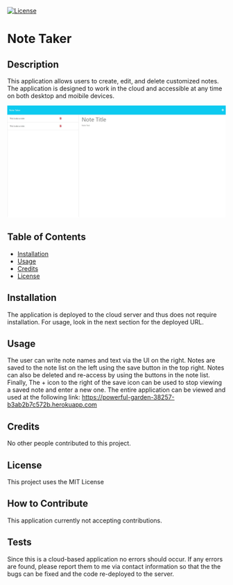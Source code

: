 [![License](https://img.shields.io/badge/license-Unlicense-blue.svg)](http://unlicense.org/)

# Note Taker

## Description

This application allows users to create, edit, and delete customized notes. The application is designed to work in the cloud and accessible at any time on both desktop and moibile devices. 

![App screenshot](/public/assets/images/Application_Screenshot.jpeg)

## Table of Contents

- [Installation](#installation)
- [Usage](#usage)
- [Credits](#credits)
- [License](#license)

## Installation

The application is deployed to the cloud server and thus does not require installation. For usage, look in the next section for the deployed URL.

## Usage

The user can write note names and text via the UI on the right. Notes are saved to the note list on the left using the save button in the top right. Notes can also be deleted and re-access by using the buttons in the note list. Finally, The + icon to the right of the save icon can be used to stop viewing a saved note and enter a new one. The entire application can be viewed and used at the following link: https://powerful-garden-38257-b3ab2b7c572b.herokuapp.com

## Credits

No other people contributed to this project.

## License

This project uses the MIT License

## How to Contribute

This application currently not accepting contributions.

## Tests

Since this is a cloud-based application no errors should occur. If any errors are found, please report them to me via contact information so that the the bugs can be fixed and the code re-deployed to the server.


